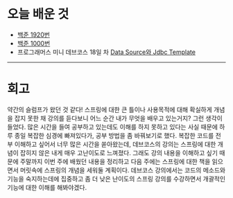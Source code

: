 # 오늘 배운 것

- [백준 1920번](https://github.com/suran-kim/cnu_backend_TIL/blob/616ff0db1c3fcf385d6d6f9838ecbdd46611901c/Study/%EB%B0%B1%EC%A4%80(BOJ)/boj_1920.java)
- [백준 1000번](https://github.com/suran-kim/cnu_backend_TIL/blob/616ff0db1c3fcf385d6d6f9838ecbdd46611901c/Study/%EB%B0%B1%EC%A4%80(BOJ)/boj_1000.java)
- 프로그래머스 미니 데브코스 18일 차 [Data Source와 Jdbc Template](https://github.com/suran-kim/cnu_backend_TIL/blob/616ff0db1c3fcf385d6d6f9838ecbdd46611901c/Study/Spring/%5BSpring%20Boot%5D%20Data%20Source%EC%99%80%20Jdbc%20Template.md)

---

# 회고

약간의 슬럼프가 왔던 것 같다!
스프링에 대한 큰 틀이나 사용목적에 대해 확실하게 개념을 잡지 못한 채 강의를 듣다보니 어느 순간 내가 무엇을 배우고 있는거지? 그런 생각이 들었다.
많은 시간을 들여 공부하고 있는데도 이해를 하지 못하고 있다는 사실 때문에 하루 종일 복잡한 심경에 빠져있다가, 공부 방법을 좀 바꿔보기로 했다. 
복잡한 코드를 전부 이해하고 싶어서 너무 많은 시간을 쏟아왔는데, 데브코스의 강의는  스프링에 대한 개념이 잡히지 않은 내게 매우 고난이도로 느껴졌다.
그래도 강의 내용을 이해하고 싶기 때문에 주말까지 이번 주에 배웠던 내용을 정리하고 다음 주에는 스프링에 대한 책을  읽으면서 머릿속에 스프링의 개념을 
세워둘 계획이다. 데브코스 강의에서는 코드의 메소드와 기능을 숙지하는데에 집중하고 좀 더 낮은 난이도의 스프링 강의를 수강하면서 개괄적인 기능에 대한
이해를 해봐야겠다. 